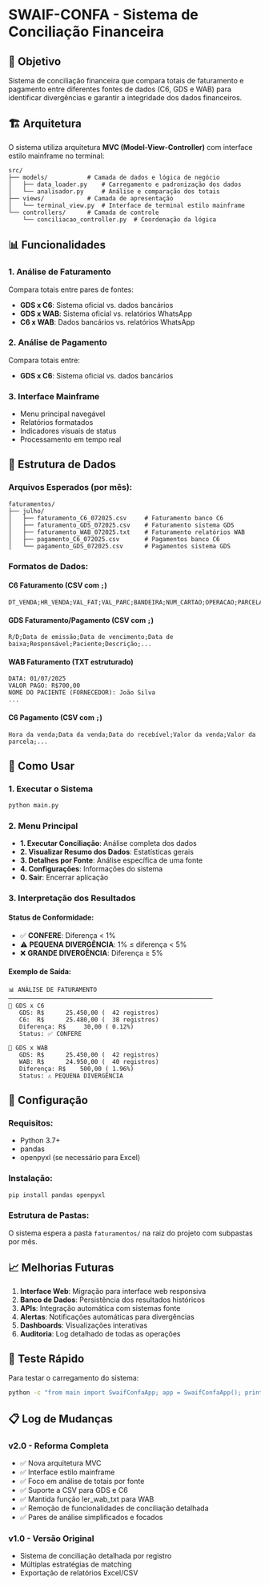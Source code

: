 # SWAIF-CONFA - Sistema de Conciliação Financeira

## 🎯 Objetivo

Sistema de conciliação financeira que compara totais de faturamento e pagamento entre diferentes fontes de dados (C6, GDS e WAB) para identificar divergências e garantir a integridade dos dados financeiros.

## 🏗️ Arquitetura

O sistema utiliza arquitetura **MVC (Model-View-Controller)** com interface estilo mainframe no terminal:

```
src/
├── models/           # Camada de dados e lógica de negócio
│   ├── data_loader.py    # Carregamento e padronização dos dados
│   └── analisador.py     # Análise e comparação dos totais
├── views/            # Camada de apresentação
│   └── terminal_view.py  # Interface de terminal estilo mainframe
└── controllers/      # Camada de controle
    └── conciliacao_controller.py  # Coordenação da lógica
```

## 📊 Funcionalidades

### 1. **Análise de Faturamento**
Compara totais entre pares de fontes:
- **GDS x C6**: Sistema oficial vs. dados bancários
- **GDS x WAB**: Sistema oficial vs. relatórios WhatsApp
- **C6 x WAB**: Dados bancários vs. relatórios WhatsApp

### 2. **Análise de Pagamento**
Compara totais entre:
- **GDS x C6**: Sistema oficial vs. dados bancários

### 3. **Interface Mainframe**
- Menu principal navegável
- Relatórios formatados
- Indicadores visuais de status
- Processamento em tempo real

## 📁 Estrutura de Dados

### Arquivos Esperados (por mês):
```
faturamentos/
├── julho/
│   ├── faturamento_C6_072025.csv     # Faturamento banco C6
│   ├── faturamento_GDS_072025.csv    # Faturamento sistema GDS
│   ├── faturamento_WAB_072025.txt    # Faturamento relatórios WAB
│   ├── pagamento_C6_072025.csv       # Pagamentos banco C6
│   └── pagamento_GDS_072025.csv      # Pagamentos sistema GDS
```

### Formatos de Dados:

#### **C6 Faturamento** (CSV com `;`)
```
DT_VENDA;HR_VENDA;VAL_FAT;VAL_PARC;BANDEIRA;NUM_CARTAO;OPERACAO;PARCELAS;STATUS
```

#### **GDS Faturamento/Pagamento** (CSV com `;`)
```
R/D;Data de emissão;Data de vencimento;Data de baixa;Responsável;Paciente;Descrição;...
```

#### **WAB Faturamento** (TXT estruturado)
```
DATA: 01/07/2025
VALOR PAGO: R$700,00
NOME DO PACIENTE (FORNECEDOR): João Silva
...
```

#### **C6 Pagamento** (CSV com `;`)
```
Hora da venda;Data da venda;Data do recebível;Valor da venda;Valor da parcela;...
```

## 🚀 Como Usar

### 1. **Executar o Sistema**
```bash
python main.py
```

### 2. **Menu Principal**
- **1. Executar Conciliação**: Análise completa dos dados
- **2. Visualizar Resumo dos Dados**: Estatísticas gerais
- **3. Detalhes por Fonte**: Análise específica de uma fonte
- **4. Configurações**: Informações do sistema
- **0. Sair**: Encerrar aplicação

### 3. **Interpretação dos Resultados**

#### **Status de Conformidade:**
- ✅ **CONFERE**: Diferença < 1%
- ⚠️ **PEQUENA DIVERGÊNCIA**: 1% ≤ diferença < 5%  
- ❌ **GRANDE DIVERGÊNCIA**: Diferença ≥ 5%

#### **Exemplo de Saída:**
```
📊 ANÁLISE DE FATURAMENTO
─────────────────────────────────────────────────────────
🔄 GDS x C6
   GDS: R$      25.450,00 (  42 registros)
   C6:  R$      25.480,00 (  38 registros)
   Diferença: R$     30,00 ( 0.12%)
   Status: ✅ CONFERE

🔄 GDS x WAB  
   GDS: R$      25.450,00 (  42 registros)
   WAB: R$      24.950,00 (  40 registros)
   Diferença: R$    500,00 ( 1.96%)
   Status: ⚠️ PEQUENA DIVERGÊNCIA
```

## 🔧 Configuração

### **Requisitos:**
- Python 3.7+
- pandas
- openpyxl (se necessário para Excel)

### **Instalação:**
```bash
pip install pandas openpyxl
```

### **Estrutura de Pastas:**
O sistema espera a pasta `faturamentos/` na raiz do projeto com subpastas por mês.

## 📈 Melhorias Futuras

1. **Interface Web**: Migração para interface web responsiva
2. **Banco de Dados**: Persistência dos resultados históricos  
3. **APIs**: Integração automática com sistemas fonte
4. **Alertas**: Notificações automáticas para divergências
5. **Dashboards**: Visualizações interativas
6. **Auditoria**: Log detalhado de todas as operações

## 🧪 Teste Rápido

Para testar o carregamento do sistema:
```bash
python -c "from main import SwaifConfaApp; app = SwaifConfaApp(); print('✅ Sistema OK!')"
```

## 📋 Log de Mudanças

### **v2.0** - Reforma Completa
- ✅ Nova arquitetura MVC
- ✅ Interface estilo mainframe
- ✅ Foco em análise de totais por fonte
- ✅ Suporte a CSV para GDS e C6
- ✅ Mantida função ler_wab_txt para WAB
- ✅ Remoção de funcionalidades de conciliação detalhada
- ✅ Pares de análise simplificados e focados

### **v1.0** - Versão Original  
- Sistema de conciliação detalhada por registro
- Múltiplas estratégias de matching
- Exportação de relatórios Excel/CSV
